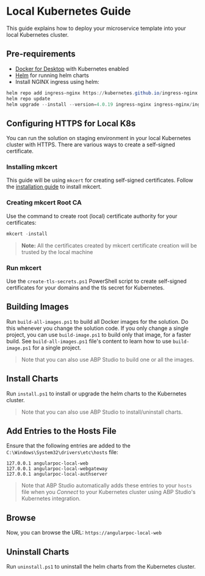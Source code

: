 ﻿# Local Kubernetes Guide

This guide explains how to deploy your microservice template into your local Kubernetes cluster.

## Pre-requirements

* [Docker for Desktop](https://www.docker.com/products/docker-desktop/) with Kubernetes enabled
* [Helm](https://helm.sh/docs/intro/install/) for running helm charts
* Install NGINX ingress using helm:
```powershell
helm repo add ingress-nginx https://kubernetes.github.io/ingress-nginx
helm repo update
helm upgrade --install --version=4.0.19 ingress-nginx ingress-nginx/ingress-nginx
```
## Configuring HTTPS for Local K8s

You can run the solution on staging environment in your local Kubernetes cluster with HTTPS. There are various ways to create a self-signed certificate.

### Installing mkcert
This guide will be using `mkcert` for creating self-signed certificates. Follow the [installation guide](https://github.com/FiloSottile/mkcert#installation) to install mkcert.

### Creating mkcert Root CA
Use the command to create root (local) certificate authority for your certificates:
```powershell
mkcert -install
```

> **Note:** All the certificates created by mkcert certificate creation will be trusted by the local machine
### Run mkcert

Use the `create-tls-secrets.ps1` PowerShell script to create self-signed certificates for your domains and the tls secret for Kubernetes.

## Building Images

Run `build-all-images.ps1` to build all Docker images for the solution. Do this whenever you change the solution code. If you only change a single project, you can use `build-image.ps1` to build only that image, for a faster build. See `build-all-images.ps1` file's content to learn how to use `build-image.ps1` for a single project.

> Note that you can also use ABP Studio to build one or all the images.

## Install Charts

Run `install.ps1` to install or upgrade the helm charts to the Kubernetes cluster.

> Note that you can also use ABP Studio to install/uninstall charts.

## Add Entries to the Hosts File

Ensure that the following entries are added to the `C:\Windows\System32\drivers\etc\hosts` file:

```
127.0.0.1 angularpoc-local-web
127.0.0.1 angularpoc-local-webgateway
127.0.0.1 angularpoc-local-authserver
```

> Note that ABP Studio automatically adds these entries to your `hosts` file when you *Connect* to your Kubernetes cluster using ABP Studio's Kubernetes integration.

## Browse

Now, you can browse the URL: `https://angularpoc-local-web`

## Uninstall Charts

Run `uninstall.ps1` to uninstall the helm charts from the Kubernetes cluster.

